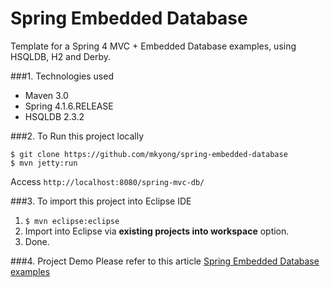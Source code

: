 Spring Embedded Database
===============================
Template for a Spring 4 MVC + Embedded Database examples, using HSQLDB, H2 and Derby.

###1. Technologies used
* Maven 3.0
* Spring 4.1.6.RELEASE
* HSQLDB 2.3.2

###2. To Run this project locally
```shell
$ git clone https://github.com/mkyong/spring-embedded-database
$ mvn jetty:run
```
Access ```http://localhost:8080/spring-mvc-db/```

###3. To import this project into Eclipse IDE
1. ```$ mvn eclipse:eclipse```
2. Import into Eclipse via **existing projects into workspace** option.
3. Done.

###4. Project Demo
Please refer to this article [Spring Embedded Database  examples](http://www.mkyong.com/spring/spring-embedded-database-examples/)
